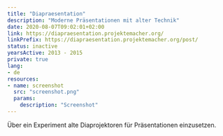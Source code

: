 ```yaml
---
title: "Diapraesentation"
description: "Moderne Präsentationen mit alter Technik"
date: 2020-08-07T09:02:01+02:00
link: https://diapraesentation.projektemacher.org/
linkPrefix: https://diapraesentation.projektemacher.org/post/
status: inactive
yearsActive: 2013 - 2015
private: true
lang:
- de
resources:
- name: screenshot
  src: "screenshot.png"
  params:
    description: "Screenshot"
---
```

Über ein Experiment alte Diaprojektoren für Präsentationen einzusetzen.
